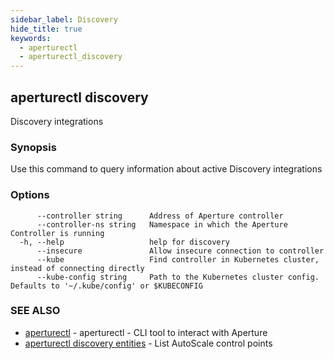 ```yaml
---
sidebar_label: Discovery
hide_title: true
keywords:
  - aperturectl
  - aperturectl_discovery
---
```


## aperturectl discovery

Discovery integrations

### Synopsis

Use this command to query information about active Discovery integrations

### Options

```
      --controller string      Address of Aperture controller
      --controller-ns string   Namespace in which the Aperture Controller is running
  -h, --help                   help for discovery
      --insecure               Allow insecure connection to controller
      --kube                   Find controller in Kubernetes cluster, instead of connecting directly
      --kube-config string     Path to the Kubernetes cluster config. Defaults to '~/.kube/config' or $KUBECONFIG
```

### SEE ALSO

- [aperturectl](/reference/aperturectl/aperturectl.md) - aperturectl - CLI tool to interact with Aperture
- [aperturectl discovery entities](/reference/aperturectl/discovery/entities/entities.md) - List AutoScale control points

